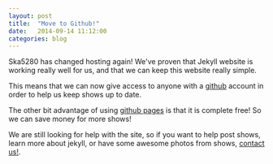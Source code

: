 ```yaml
---
layout: post
title:  "Move to Github!"
date:   2014-09-14 11:12:00
categories: blog
---
```


Ska5280 has changed hosting again! We've proven that Jekyll website is working really well for us, and that we can keep this website really simple.

This means that we can now give access to anyone with a [github](http://github.com) account in order to help us keep shows up to date.

The other bit advantage of using [github pages](http://pages.github.com/) is that it is complete free! So we can save money for more shows!

We are still looking for help with the site, so if you want to help post shows, learn more about jekyll, or have some awesome photos from shows, [contact us!](mailto:shows@ska5280.com).
